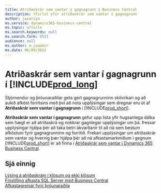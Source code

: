 ```yaml
---
title: Atriðaskrár sem vantar í gagnagrunn í Business Central
description: Yfirlit yfir atriðaskrár sem vantar í gagnagrunn
author: javariya
ms.service: dynamics365-business-central
ms.topic: article
ms.search.keywords: null
ms.search.form: 9521
audience: null
ms.author: a-jaaamir
ms.date: 06/09/2022
---
```

# <a name="database-missing-indexes-in-"></a>Atriðaskrár sem vantar í gagnagrunn í [!INCLUDE[prod_long](includes/prod_long.md)]

Stjórnendur og þróunaraðilar geta gert gagnagrunninn skilvirkari og að aukið afköst forritsins með því að nota upplýsingar sem dregnar eru út af **Atriðaskrár sem vantar í gagnagrunn** í [!INCLUDE[prod_short](includes/prod_short.md)].

**Atriðaskrár sem vantar í gagnagrunn** gefur upp lista yfir hugsanlega dálka sem hægt er að atriðaskrá og nokkrar gagnlegar upplýsingar um þá. Þessar upplýsingar hjálpa þér að taka betri ákvarðanir til að ná sem bestum afköstum fyrir gagnagrunninn og forritið. Frekari upplýsingar um atriðaskrár sem vantar og hvernig þær hjálpa þér að ná afkastamarkmiðum í gegnum [!INCLUDE[prod_short](includes/prod_short.md)] er að finna í [Atriðaskrár sem vantar í Dynamics 365 Business Central](/dynamics365/business-central/dev-itpro/administration/database-missing-indexes).

## <a name="see-also"></a>Sjá einnig

[Lýsing á atriðaskrám í klösum og ekki klösum](/sql/relational-databases/indexes/clustered-and-nonclustered-indexes-described)  
[Fínstilling afkasta SQL Server með Business Central](/dynamics365/business-central/dev-itpro/administration/optimize-sql-server-performance)  
[Afkastagreinar fyrir þróunaraðila](/dynamics365/business-central/dev-itpro/performance/performance-developer)  
